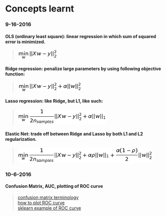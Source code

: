 # Concepts learnt
### 9-16-2016
#### OLS (ordinary least square): linear regression in which sum of squared error is minimized. 
> ![](./images/OLS.png)

#### Ridge regression: penalize large parameters by using following objective function:
> ![](./images/Ridge.png)

#### Lasso regression: like Ridge, but L1, like such:
> ![](./images/Lasso.png)

#### Elastic Net: trade off between Ridge and Lasso by both L1 and L2 regularization.
> ![](./images/ElasticNet.png)

### 10-6-2016
#### Confusion Matrix, AUC, plotting of ROC curve
> [confusion matrix terminology](http://www.dataschool.io/simple-guide-to-confusion-matrix-terminology/)  
> [how to plot ROC curve](http://www.dataschool.io/roc-curves-and-auc-explained/)  
> [sklearn example of ROC curve](http://scikit-learn.org/stable/auto_examples/model_selection/plot_roc.html#sphx-glr-auto-examples-model-selection-plot-roc-py)
